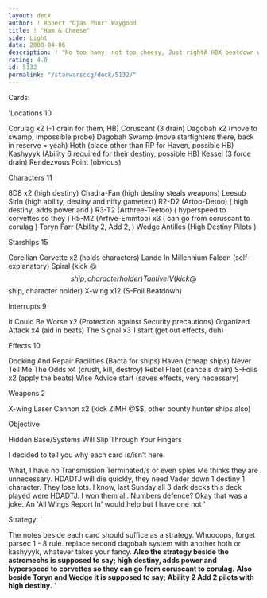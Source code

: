 ```yaml
---
layout: deck
author: ! Robert "Djas Phur" Waygood
title: ! "Ham & Cheese"
side: Light
date: 2000-04-06
description: ! "No too hamy, not too cheesy, Just rightA HBX beatdown with numbers"
rating: 4.0
id: 5132
permalink: "/starwarsccg/deck/5132/"
---
```

Cards: 

'Locations 10

Corulag  x2			(-1 drain for them, HB)
Coruscant			(3 drain)
Dagobah  x2			(move to swamp, impossible probe)
Dagobah Swamp		(move starfighters there, back in reserve = yeah)
Hoth				(place other than RP for Haven, possible HB)
Kashyyyk			(Ability 6 required for their destiny, possible HB)
Kessel				(3 force drain)
Rendezvous Point		(obvious)

Characters 11

8D8  x2 		(high destiny)
Chadra-Fan			(high destiny steals weapons)
Leesub Sirln			(high ability, destiny and nifty gametext)
R2-D2 (Artoo-Detoo)		(  high destiny, adds power and )
R3-T2 (Arthree-Teetoo)	(  hyperspeed to corvettes so they	)
R5-M2 (Arfive-Emmtoo)  x3	( can go from coruscant to corulag	)
Toryn Farr			(Ability 2, Add 2,	)
Wedge Antilles		(High Destiny Pilots	)

Starships 15

Corellian Corvette  x2	(holds characters)
Lando In Millennium Falcon	(self-explanatory)
Spiral				(kick @$$ ship, character holder)
Tantive IV			(kick @$$ ship, character holder)
X-wing	x12			(S-Foil Beatdown)

Interrupts 9

It Could Be Worse  x2	(Protection against Security precautions)
Organized Attack  x4		(aid in beats)
The Signal  x3	1 start (get out effects, duh)

Effects 10

Docking And Repair Facilities	(Bacta for ships)
Haven					(cheap ships)
Never Tell Me The Odds	x4		(crush, kill, destroy)
Rebel Fleet				(cancels drain)
S-Foils  x2				(apply the beats)
Wise Advice  start			(saves effects, very necessary)

Weapons 2

X-wing Laser Cannon  x2 (kick ZiMH @$$, other bounty hunter ships also)

Objective

Hidden Base/Systems Will Slip Through Your Fingers

I decided to tell you why each card is/isn’t here.



What, I have no Transmission Terminated/s or even spies
Me thinks they are unnecessary. HDADTJ will die quickly, they need Vader down 1 destiny 1 character. They lose lots. I know, last Sunday all 3 dark decks this deck played were HDADTJ. I won them all.
Numbers defence? Okay that was a joke.
An 'All Wings Report In' would help but I have one not
'

Strategy: '

The notes beside each card should suffice as a strategy.
Whoooops, forget parsec 1 - 8 rule. replace second dagobah system with another hoth or kashyyyk, whatever takes your fancy. ************Also the strategy beside the astromechs is supposed to say; high destiny, adds power and hyperspeed to corvettes so they can go from coruscant to corulag.************ ************Also beside Toryn and Wedge it is supposed to say; Ability 2 Add 2 pilots with high destiny.************ '
